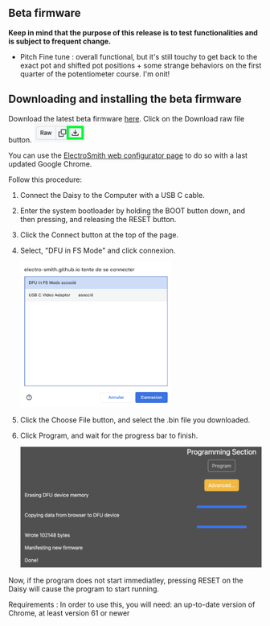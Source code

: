 ## Beta firmware

**Keep in mind that the purpose of this release is to test functionalities and is subject to frequent change.**
- Pitch Fine tune : overall functional, but it's still touchy to get back to the exact pot and shifted pot positions + some strange behaviors on the first quarter of the potentiometer course. I'm onit!

## Downloading and installing the beta firmware

Download the latest beta firmware [here](https://github.com/OmsInSerial/Eurorack/blob/a56d0bad11b1bcb0b248de3fc0dd87fe343cce45/FM%20Einheit/files/FMEinheit_beta.bin). Click on the Download raw file button.
 <img src="pics/Download_bin.png" width="100">

You can use the [ElectroSmith web configurator page](https://electro-smith.github.io/Programmer/) to do so with a last updated Google Chrome.

Follow this procedure:

1. Connect the Daisy to the Computer with a USB C cable.

2. Enter the system bootloader by holding the BOOT button down, and then pressing, and releasing the RESET button.

3. Click the Connect button at the top of the page.

4. Select, "DFU in FS Mode" and click connexion.

   <img src="pics/DPSMconnect.png" width="300">

5. Click the Choose File button, and select the .bin file you downloaded.

6. Click Program, and wait for the progress bar to finish.

   <img src="pics/FlashingProcess.png" width="500">

Now, if the program does not start immediatley, pressing RESET on the Daisy will cause the program to start running.

Requirements : 
In order to use this, you will need: an up-to-date version of Chrome, at least version 61 or newer
